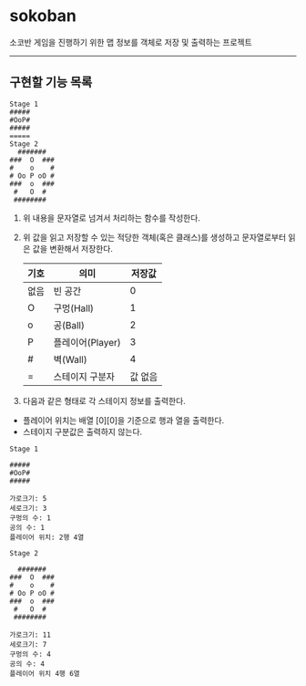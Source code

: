 # sokoban
소코반 게임을 진행하기 위한 맵 정보를 객체로 저장 및 출력하는 프로젝트

***
## 구현할 기능 목록
```
Stage 1
#####
#OoP#
#####
=====
Stage 2
  #######
###  O  ###
#    o    #
# Oo P oO #
###  o  ###
 #   O  # 
 ########
```
1. 위 내용을 문자열로 넘겨서 처리하는 함수를 작성한다.
2. 위 값을 읽고 저장할 수 있는 적당한 객체(혹은 클래스)를 생성하고 문자열로부터 읽은 값을 변환해서 저장한다.

   | 기호 | 의미           | 저장값  |
   |----|--------------|------|
   | 없음 | 빈 공간         | 0    |
   | O  | 구멍(Hall)     | 1    |
   | o  | 공(Ball)      | 2    |
   | P  | 플레이어(Player) | 3    |
   | #  | 벽(Wall)      | 4    |
   | =  | 스테이지 구분자     | 값 없음 |

3. 다음과 같은 형태로 각 스테이지 정보를 출력한다.
- 플레이어 위치는 배열 [0][0]을 기준으로 행과 열을 출력한다.
- 스테이지 구분값은 출력하지 않는다.

```
Stage 1

#####
#OoP#
#####

가로크기: 5
세로크기: 3
구멍의 수: 1
공의 수: 1
플레이어 위치: 2행 4열

Stage 2

  #######
###  O  ###
#    o    #
# Oo P oO #
###  o  ###
 #   O  # 
 ########

가로크기: 11
세로크기: 7
구멍의 수: 4
공의 수: 4
플레이어 위치 4행 6열
```
